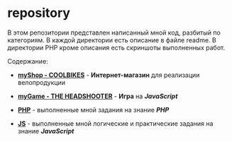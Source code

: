 # repository
В этом репозитории представлен написанный мной код, разбитый по категориям. 
В каждой директории есть описание в файле readme. 
В директории PHP кроме описания есть скриншоты выполненных работ.

Содержание:
* **[myShop - COOLBIKES](https://github.com/segakuz/repository/blob/master/PHP/myShop%20-%20COOLBIKES#myshop---coolbikes)** - 
**Интернет-магазин** для реализации велопродукции


* **[myGame - THE HEADSHOOTER](https://github.com/segakuz/repository/blob/master/JS/myGame%20-%20THE%20HEADSHOOTER#mygame---the-headshooter)** - 
**Игра** на ***JavaScript***

* **[PHP](https://github.com/segakuz/repository/tree/master/PHP#PHP)** - 
выполненные мной задания на знание ***PHP***

* **[JS](https://github.com/segakuz/repository/tree/master/JS#JS)** - 
выполненные мной логические и практические задания на знание ***JavaScript***
